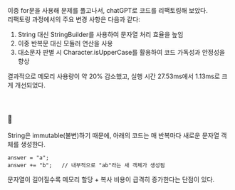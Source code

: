 이중 for문을 사용해 문제를 풀고나서, chatGPT로 코드를 리팩토링해 보았다.  
리팩토링 과정에서의 주요 변경 사항은 다음과 같다:  
1. String 대신 StringBuilder를 사용하여 문자열 처리 효율을 높임
2. 이중 반복문 대신 모듈러 연산을 사용
3. 대소문자 판별 시 Character.isUpperCase를 활용하여 코드 가독성과 안정성을 향상

결과적으로 메모리 사용량이 약 20% 감소했고, 실행 시간 27.53ms에서 1.13ms로 크게 개선되었다.
<br/><br/><br/>
### :book:
String은 immutable(불변)하기 때문에, 아래의 코드는 매 반복마다 새로운 문자열 객체를 생성한다.
```
answer = "a";
answer += "b";   // 내부적으로 "ab"라는 새 객체가 생성됨
```
문자열이 길어질수록 메모리 할당 + 복사 비용이 급격히 증가한다는 단점이 있다.
